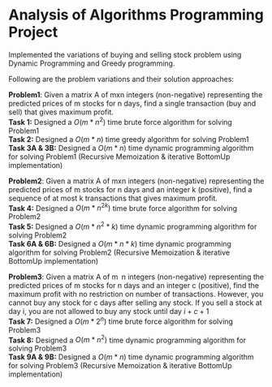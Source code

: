 # Analysis of Algorithms Programming Project

Implemented the variations of buying and selling stock problem using Dynamic Programming and Greedy programming.  

Following are the problem variations and their solution approaches:  

**Problem1**: Given a matrix A of mxn integers (non-negative) representing the predicted prices of m
stocks for n days, find a single transaction (buy and sell) that gives maximum profit.  
**Task 1:** Designed a $O(m * n^2)$ time brute force algorithm for solving Problem1  
**Task 2:** Designed a $O(m * n)$ time greedy algorithm for solving Problem1  
**Task 3A & 3B:** Designed a $O(m * n)$ time dynamic programming algorithm for solving Problem1 (Recursive Memoization & iterative BottomUp implementation) 

**Problem2**: Given a matrix A of mxn integers (non-negative) representing the predicted prices of m
stocks for n days and an integer k (positive), find a sequence of at most k transactions
that gives maximum profit.  
**Task 4:** Designed a $O(m * n^{2k})$ time brute force algorithm for solving Problem2  
**Task 5:** Designed a $O(m * n^2 * k)$ time dynamic programming algorithm for solving Problem2  
**Task 6A & 6B:** Designed a $O(m * n * k)$ time dynamic programming algorithm for solving Problem2 (Recursive Memoization & iterative BottomUp implementation)   

**Problem3**: Given a matrix A of m n integers (non-negative) representing the predicted prices of m
stocks for n days and an integer c (positive), find the maximum profit with no restriction
on number of transactions. However, you cannot buy any stock for c days after selling any
stock. If you sell a stock at day i, you are not allowed to buy any stock until day ${i+c+1}$  
**Task 7:** Designed a $O(m * 2^n)$ time brute force algorithm for solving Problem3  
**Task 8:** Designed a $O(m * n^2)$ time dynamic programming algorithm for solving Problem3  
**Task 9A & 9B:** Designed a $O(m * n)$ time dynamic programming algorithm for solving Problem3 (Recursive Memoization & iterative BottomUp implementation)  
